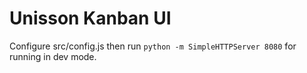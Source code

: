 Unisson Kanban UI
=================

Configure src/config.js then run `python -m SimpleHTTPServer 8080` for running in dev mode.



